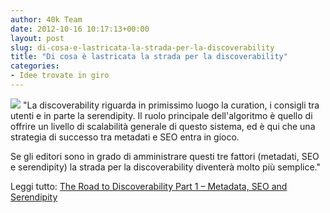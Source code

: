 ```yaml
---
author: 40k Team
date: 2012-10-16 10:17:13+00:00
layout: post
slug: di-cosa-e-lastricata-la-strada-per-la-discoverability
title: "Di cosa è lastricata la strada per la discoverability"
categories:
- Idee trovate in giro
---
```


![](http://40k.it/wp-content/uploads/2012/10/Discoverabilitwordle.jpeg) "La discoverability riguarda in primissimo luogo la curation, i consigli tra utenti e in parte la serendipity. Il ruolo principale dell'algoritmo è quello di offrire un livello di scalabilità generale di questo sistema, ed è qui che una strategia di successo tra metadati e SEO entra in gioco.

Se gli editori sono in grado di amministrare questi tre fattori (metadati, SEO e serendipity) la strada per la discoverability diventerà molto più semplice."

Leggi tutto: [The Road to Discoverability Part 1 – Metadata, SEO and Serendipity](http://www.futurebook.net/content/road-discoverability-part-1-%E2%80%93-metadata-seo-and-serendipity)
